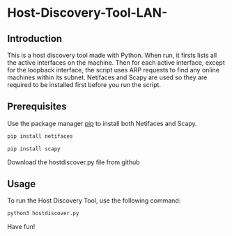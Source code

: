 # Host-Discovery-Tool-LAN-


## Introduction

This is a host discovery tool made with Python. When run, it firsts lists all the active interfaces on the machine. Then for each active interface, except for the loopback interface, the script uses ARP requests to find any online machines within its subnet. Netifaces and Scapy are used so they are required to be installed first before you run the script.

## Prerequisites

Use the package manager [pip](https://pip.pypa.io/en/stable/) to install both Netifaces and Scapy.

```bash
pip install netifaces
```
```bash
pip install scapy
```

Download the hostdiscover.py file from github

## Usage

To run the Host Discovery Tool, use the following command:

```bash
python3 hostdiscover.py
```

Have fun!
